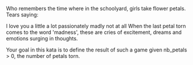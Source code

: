 Who remembers the time where in the schoolyard, girls take flower petals. Tears saying:

I love you
a little
a lot
passionately
madly
not at all
When the last petal torn comes to the word 'madness', these are cries of excitement, dreams and emotions surging in thoughts.

Your goal in this kata is to define the result of such a game given nb_petals > 0, the number of petals torn.
